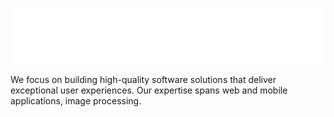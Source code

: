 ![Organization Logo](../assets/logo.svg)

We focus on building high-quality software solutions that deliver exceptional user experiences. Our expertise spans web and mobile applications, image processing.
